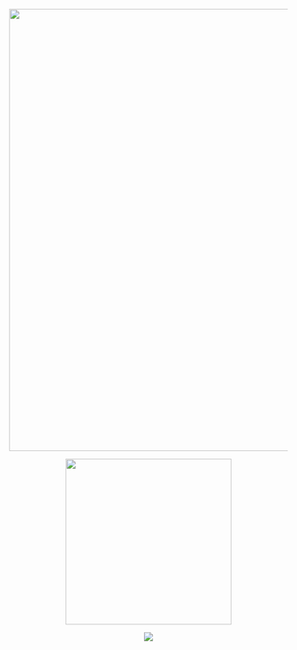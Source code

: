 <p align="center"><img src="https://64.media.tumblr.com/be3e132a850d6ca29a46f9106963c544/c8f93d60cbf5d3c8-68/s1280x1920/782961879b422ddfdfd1a06d093989d9a8504c99.gifv" width="800">
<p align="center"><img src="https://spotify-github-profile.kittinanx.com/api/view?uid=31nthrfejdrl5ztsoldu5q2cncju&cover_image=true&theme=novatorem&show_offline=true&background_color=000000&interchange=false&bar_color=ffffff&bar_color_cover=true)](https://github.com/kittinan/spotify-github-profile" width="300">
<p align="center"><img src="https://komarev.com/ghpvc/?username=jekosian&color=#"
